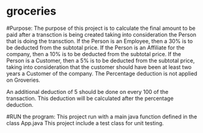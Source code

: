 # groceries

#Purpose: The purpose of this project is to calculate the final amount to be paid after a transction is being created taking into consideration the Person that is doing the transction. If the Person is an Employee, then a 30% is to be deducted from the subtotal price. If the Person is an Affiliate for the company, then a 10% is to be deducted from the subtotal price. If the Person is a Customer, then a 5% is to be deducted from the subtotal price, taking into consideration that the customer should have been at least two years a Customer of the company. The Percentage deduction is not applied on Groveries.

An additional deduction of 5 should be done on every 100 of the transaction. This deduction will be calculated after the percentage deduction.

#RUN the program: This project run with a main java function defined in the class App.java This project include a test class for unit testing.
